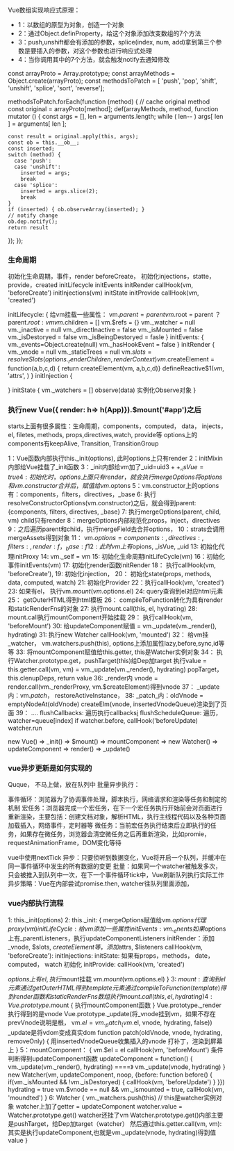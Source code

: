 ###
Vue数组实现响应式原理：
- 1：以数组的原型为对象，创造一个对象
- 2：通过Object.definProperty，给这个对象添加改变数组的7个方法
- 3：push,unshift都会有添加的参数，splice(index, num, add)拿到第三个参数是要插入的参数，对这个参数也进行响应式处理
- 4：当你调用其中的7个方法，就会触发notify去通知修改

const arrayProto = Array.prototype;
const arrayMethods = Object.create(arrayProto);
const methodsToPatch = [ 'push',  'pop', 'shift', 'unshift',  'splice',  'sort',  'reverse'];

methodsToPatch.forEach(function (method) {
  // cache original method
  const original = arrayProto[method];
  def(arrayMethods, method, function mutator () {
    const args = [], len = arguments.length;
    while ( len-- ) args[ len ] = arguments[ len ];

    const result = original.apply(this, args);
    const ob = this.__ob__;
    const inserted;
    switch (method) {
      case 'push':
      case 'unshift':
        inserted = args;
        break
      case 'splice':
        inserted = args.slice(2);
        break
    }
    if (inserted) { ob.observeArray(inserted); }
    // notify change
    ob.dep.notify();
    return result
  });
});

### 生命周期
初始化生命周期，事件，render beforeCreate， 初始化injections，statte，provide，created
initLifecycle
initEvents
initRender
callHook(vm, 'beforeCreate')
initInjections(vm)
initState
initProvide
callHook(vm, 'created')

initLifecycle: {
  给vm挂载一些属性： 
  vm.$parent = parent
  vm.$root = parent ？ parent.$root : vm
  vm.$children = []
  vm.$refs = {}
  vm._watcher = null
  vm._inactive = null
  vm._directInactive = false
  vm._isMounted = false
  vm._isDestoryed = false
  vm._isBeingDestoryed = fasle
}
initEvents: {
  vm._events=Object.create(null)
  vm._hasHookEvent = false
}
initRender {
  vm._vnode = null
  vm._staticTrees = null
  vm.$slots = resolveSlots(options._renderChildren, renderContext)
  vm.$createElement = function(a,b,c,d) { return createElement(vm, a,b,c,d)}
  defineReactive$$1(vm, '$attrs', )
}
initInjection {

}
initState {
  vm._watchers = []
  observe(data)
  实例化Observe对象
}

### 执行new Vue({ render: h=> h(App)}).$mount('#app')之后
starts上面有很多属性：生命周期，components，computed， data， injects，el, filetes, methods, props,directives,watch, provide等
options上的components有keepAlive, Transition, TransitionGroup

1：Vue函数内部执行this._init(options), 此时options上只有render
2：initMixin内部给Vue挂载了_init函数
3：_init内部给vm加了_uid=uid$3++,_isVue=true
4: 初始化时，options上面只有render，就会执行mergeOptions将options和vm.constructor合并后，赋值给vm.$optons
5：vm.constructor上的options有：components，filters，directives，_base
6: 执行resolveConstructorOptions(vm.constructor)之后，就会得到parent: {components, filters, directives, _base}
7: 执行mergeOptions(parent, child, vm) child只有render
8：mergeOptions内部规范化props，inject，directives
9：之后遍历parent和child，执行mergeField去合并options，
10：strats会调用mergeAssets得到对象
11： vm.$options = {components: {}, directives: {},filters: {}, render: f，_base: f }
12: 此时vm上有$opions, _isVue, _uid
13: 初始化代理initProxy
14: vm._self = vm
15: 初始化生命周期initLifeCycle(vm)
16：初始化事件initEvents(vm)
17: 初始化render函数initRender
18： 执行callHook(vm, 'beforeCreate'),
19: 初始化injection，
20： 初始化state(props, methods, data, computed, watch)
21: 初始化Provider
22：执行callHook(vm, 'created')
23: 如果有el， 执行vm.$mount(vm.$options.el)
24: query查询到el对应html元素
25： getOuterHTML得到html模板
26： compileToFunction转化为具有render和staticRenderFns的对象
27: 执行mount.call(this, el, hydrating)
28: mount.call执行mountComponent开始挂载
29： 执行callHook(vm, 'beforeMount')
30:  给updateComponent赋值 = vm._update(vm._render(), hydrating)
31:  执行new Watcher
     callHook(vm, 'mounted')
32： 给vm挂_watcher， vm.watchers.push(this), options上添加属性lazy,before,sync,id等等
33:  将mountComponent赋值给this.getter, this是Watcher实例对象
34： 执行Watcher.prototype.get，pushTarget(this)给Dep加target
     执行value = this.getter.call(vm, vm) = vm._update(vm._render(), hydrating)
     popTarget， this.clenupDeps, return value
36:  _render内 vnode = render.call(vm._renderProxy, vm.$createElement)得到vnode
37： _update内：vm._patch_， restoreActiveInstance， 
38: _patch_内：oldVnode = emptyNodeAt(oldVnode) 
    createElm(vnode, insertedVnodeQueue)渲染到了页面
39：
....
flushCallbacks:
  遍历执行callbacks[i]()
flushScheduleQueue:
  遍历， watcher=queue[index]
  if watcher.before, callHook('beforeUpdate)
  watcher.run
  

new Vue() => _init() => $mount() => mountComponent => new Watcher() => updateComponent => render() => _update()


### vue异步更新是如何实现的
Quque， 不马上做，放在队列中
批量异步执行：

事件循环：浏览器为了协调事件处理，脚本执行，网络请求和渲染等任务和制定的机制
宏任务：浏览器完成一个宏任务，在下一个宏任务执行开始前会对页面进行重新渲染，主要包括：创建文档对象，解析HTML，执行主线程代码以及各种页面加载插入，网络事件，定时器等
微任务：当前宏任务执行结束后立即执行的任务，如果存在微任务，浏览器会清空微任务之后再重新渲染，比如promie，requestAnimationFrame，DOM变化等待

vue中使用nextTick
异步：只要侦听到数据变化，Vue将开启一个队列，并缓冲在同一事件循环中发生的所有数据的变更
批量：如果同一个watcher被触发多次，只会被推入到队列中一次，在下一个事件循环tick中，Vue刷新队列执行实际工作
异步策略：Vue在内部尝试promise.then,
watcher往队列里面添加，

### vue内部执行流程
1: this._init(options)
2: this._init: {
  mergeOptions赋值给vm.$options
  代理proxy(vm)
  initLifeCycle: 给vm添加一些属性
  initEvents: vm._enents 如果$options上有_parentListeners，执行updateComponentListeners
  initRender：添加_vnode, $slots, $createElement等， 添加$attrs, $listeners
  callHook(vm, 'beforeCreate'): 
  initInjections: 
  initState: 如果有props，methods， date， computed， watch 初始化
  initProvide: 
  callHook(vm, 'created')

  $options上有el, 执行$mount挂载
  vm.$mount(vm.$options.el)
}
3: $mount: {
  查询到el元素
  通过getOuterHTML得到template元素
  通过compileToFunction(template) 得到render函数和staticRenderFns数组
  执行mount.call(this, el, hydrating)
}
4: Vue.prototype.$mount {
  执行mountComponent函数
}
            Vue.prototype._render执行得到的是vnode
            Vue.prototype._update(将_vnode挂到vm，如果不存在prevVnode说明是根， vm.$el = vm._patch_(vm.$el, vnode, hydrating, false))
            _update是将vdom变成真实dom
            function patch(oldVnode, vnode, hydrating, removeOnly) {
              用insertedVnodeQueue收集插入的vnode
              打补丁，渲染到屏幕上
            }
5：mountComponent： {
  vm.$el = el
  callHook(vm, 'beforeMount')
  条件判断得到updateComponent函数
  updateComponent = function() {
    vm._update(vm._render(), hydrating) ====》 vm._update(vnode, hydrating)
  }
  new Watcher(vm, updateComponent, noop, {before: function before() {
    if(vm._isMounted && !vm._isDestoryed) {
      callHook(vm, 'beforeUpdate')
    }
  }})
  hydrating = true
  vm.$vnode == null && vm._ismounted = true, callHook(vm, 'moundted')
}
6: Watcher {
  vm._watchers.push(this) // this是watcher实例对象
  watcher上加了getter = updateComponent
  watcher.value = Watcher.prototype.get()
  watcher还挂了vm
   Watcher.prototype.get()内部主要是pushTarget，给Dep加target（watcher）
   然后通过this.getter.call(vm, vm):其实是执行updateComponent,也就是vm._update(vnode, hydrating)得到值value
}

